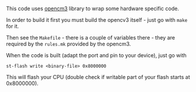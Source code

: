 This code uses [opencm3](https://github.com/libopencm3/libopencm3) library to wrap some hardware specific code.

In order to build it first you must build the opencv3 itself - just go with `make` for it.

Then see the `Makefile` - there is a couple of variables there - they are required by the `rules.mk` provided by the opencm3.

When the code is built (adapt the port and pin to your device), just go with 
```
st-flash write <binary-file> 0x8000000
```
This will flash your CPU (double check if writable part of your flash starts at 0x8000000).
